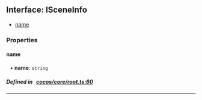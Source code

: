 ## Interface: ISceneInfo

- [name](#name)

### Properties

#### name

<div style="margin-left: 10px;">


• **name**: ``string``

</div>


##### Defined in &nbsp;   [cocos/core/root.ts:60](https://github.com/cocos-creator/engine/blob/c7bf6b8a9/cocos/core/root.ts#L60)&nbsp;

___
